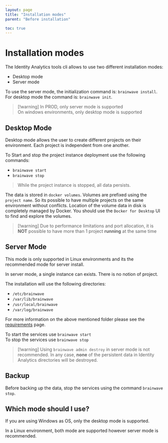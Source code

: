 ```yaml
---
layout: page
title: "Installation modes"
parent: "Before installation"

toc: true
---
```


# Installation modes

The Identity Analytics tools cli allows to use two different installation modes:

- Desktop mode
- Server mode

To use the server mode, the initialization command is: `brainwave install`.  
For desktop mode the command is: `brainwave init`.

> [!warning] In PROD, only server mode is supported  
> On windows environments, only desktop mode is supported

## Desktop Mode

Desktop mode allows the user to create different projects on their environment. Each project is independent from one another.  

To Start and stop the project instance deployment use the following commands:  

- `brainwave start`
- `brainwave stop`

> While the project instance is stopped, all data persists.  

The data is stored in `docker volumes`. Volumes are prefixed using the `project name`. So its possible to have multiple projects on the same environment without conflicts. Location of the volume data in disk is completely managed by Docker. You should use the `Docker for Desktop` UI to find and explore the volumes.  

> [!warning] Due to performance limitations and port allocation, it is **NOT** possible to have more than 1 project **running** at the same time

## Server Mode

This mode is only supported in Linux environments and its the recommended mode for server install.

In server mode, a single instance can exists. There is no notion of project.

The installation will use the following directories:  

- `/etc/brainwave`
- `/var/lib/brainwave`
- `/usr/local/brainwave`
- `/var/log/brainwave`

For more information on the above mentioned folder please see the [requirements](requirements.md) page.  

To start the services use `brainwave start`  
To stop the services use `brainwave stop`  

> [!warning] Using `brainwave admin destroy` in server mode is not recommended. In any case, **none** of the persistent data in Identity Analytics directories will be destroyed.

## Backup

Before backing up the data, stop the services using the command `brainwave stop`.  

## Which mode should I use?

If you are using Windows as OS, only the desktop mode is supported.  

In a Linux environment, both mode are supported however server mode is recommended.  
